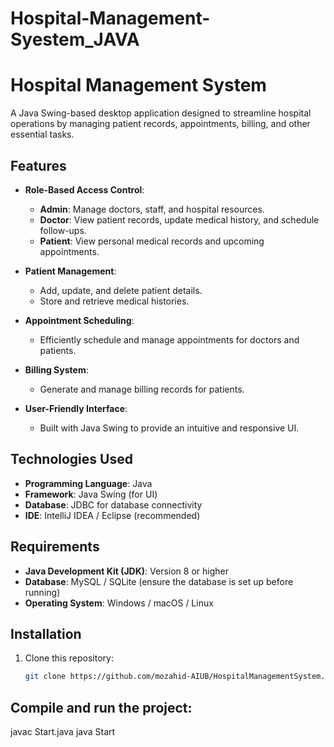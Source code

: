 # Hospital-Management-Syestem_JAVA
# Hospital Management System

A Java Swing-based desktop application designed to streamline hospital operations by managing patient records, appointments, billing, and other essential tasks.

## Features
- **Role-Based Access Control**:
  - **Admin**: Manage doctors, staff, and hospital resources.
  - **Doctor**: View patient records, update medical history, and schedule follow-ups.
  - **Patient**: View personal medical records and upcoming appointments.

- **Patient Management**:
  - Add, update, and delete patient details.
  - Store and retrieve medical histories.

- **Appointment Scheduling**:
  - Efficiently schedule and manage appointments for doctors and patients.

- **Billing System**:
  - Generate and manage billing records for patients.

- **User-Friendly Interface**:
  - Built with Java Swing to provide an intuitive and responsive UI.

## Technologies Used
- **Programming Language**: Java
- **Framework**: Java Swing (for UI)
- **Database**: JDBC for database connectivity
- **IDE**: IntelliJ IDEA / Eclipse (recommended)

## Requirements
- **Java Development Kit (JDK)**: Version 8 or higher
- **Database**: MySQL / SQLite (ensure the database is set up before running)
- **Operating System**: Windows / macOS / Linux

## Installation
1. Clone this repository:
   ```bash
   git clone https://github.com/mozahid-AIUB/HospitalManagementSystem.git
   
## Compile and run the project:
javac Start.java
java Start
